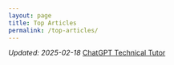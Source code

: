 ```yaml
---
layout: page
title: Top Articles
permalink: /top-articles/
---
```

*Updated: 2025-02-18*
[ChatGPT Technical Tutor]()